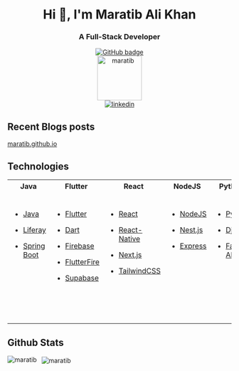 <h1 align="center">Hi 👋, I'm Maratib Ali Khan</h1>
<h3 align="center">A Full-Stack Developer</h3>

<p align="center">
  <a href="https://github.com/maratib?tab=followers">
    <img src="https://img.shields.io/github/followers/maratib?label=Followers&logo=GitHub&style=for-the-badge" alt="GitHub badge" />
  </a>
  <br>
  <img src="https://komarev.com/ghpvc/?username=maratib" alt="maratib" height="100" />
  <br>
  <a href="https://www.linkedin.com/in/maratibali" rel="nofollow noreferrer">
    <img src="https://i.sstatic.net/gVE0j.png" alt="linkedin">
  </a>

</p>

## Recent Blogs posts

[maratib.github.io](https://maratib.github.io)

## Technologies

<table width="100%">
<tr><th>Java</th><th>Flutter</th><th>React</th><th>NodeJS</th><th>Python</th><th>Others</th></tr>
<tr><td valign="top"><br>

- [Java](https://github.com/maratib?tab=repositories&q=java)

- [Liferay](https://github.com/maratib?tab=repositories&q=liferay)

- [Spring Boot](https://github.com/maratib?tab=repositories&q=spring-boot)

</td><td valign="top"><br>

- [Flutter](https://github.com/maratib?tab=repositories&q=flutter)

- [Dart](https://github.com/maratib?tab=repositories&q=dart)

- [Firebase](https://github.com/maratib?tab=repositories&q=firebase)

- [FlutterFire](https://github.com/maratib?tab=repositories&q=flutterfire)

- [Supabase](https://github.com/maratib?tab=repositories&q=supabase)

> </td><td valign="top"><br>

- [React](https://github.com/maratib?tab=repositories&q=react)

- [React-Native](https://github.com/maratib?tab=repositories&q=react-native)

- [Next.js](https://github.com/maratib?tab=repositories&q=nextjs)

- [TailwindCSS](https://github.com/maratib?tab=repositories&q=tailwindcss)

</td><td valign="top"><br>

- [NodeJS](https://github.com/maratib?tab=repositories&q=nodejs)

- [Nest.js](https://github.com/maratib?tab=repositories&q=nestjs)

- [Express](https://github.com/maratib?tab=repositories&q=express)

</td><td valign="top"><br>

- [Python](https://github.com/maratib?tab=repositories&q=python)

- [Django](https://github.com/maratib?tab=repositories&q=django)

- [Fast API](https://github.com/maratib?tab=repositories&q=fast-api)

</td><td valign="top"><br>

- [Git](https://github.com/maratib?tab=repositories&q=git)

- [AWS](https://github.com/maratib?tab=repositories&q=aws)

- [Docker](https://github.com/maratib?tab=repositories&q=docker)

- [Kubernetes](https://github.com/maratib?tab=repositories&q=kubernetes)

- [MongoDB](https://github.com/maratib?tab=repositories&q=mongodb)

- [MySQL](https://github.com/maratib?tab=repositories&q=mysql)

- [PostgreSQL](https://github.com/maratib?tab=repositories&q=postgresql)

</td></tr>

</table>

## Github Stats

<p>
    <img align="left" src="https://github-readme-stats.vercel.app/api/top-langs/?username=maratib&layout=compact&hide=html" alt="maratib" />
</p>

<p>&nbsp;
    <img align="center" src="https://github-readme-stats.vercel.app/api?username=maratib&show_icons=true" alt="maratib" />
</p>

<!-- <p align="center">
    <a href="https://bhanuteja.dev" target="blank"><img align="center" src="https://github.com/pbteja1998/pbteja1998/blob/master/images/logo.png" alt="Bhanu Teja's Portfolio" height="30" width="30" /></a>
    <a href="https://blog.bhanuteja.dev" target="blank"><img align="center" src="https://cdn.hashnode.com/res/hashnode/image/upload/v1592752137870/scHk9tTaA.png" alt="Bhanu Teja's Blog" height="30" width="30" /></a>
    <a href="https://linkedin.com/in/pbteja1998" target="blank"><img align="center" src="https://cdn.jsdelivr.net/npm/simple-icons@3.0.1/icons/linkedin.svg" alt="pbteja1998" height="30" width="30" /></a>
    <a href="https://twitter.com/pbteja1998" target="blank"><img align="center" src="https://cdn.jsdelivr.net/npm/simple-icons@3.0.1/icons/twitter.svg" alt="pbteja1998" height="30" width="30" /></a>
    <a href="https://hashnode.com/@pbteja1998" target="blank"><img align="center" src="https://cdn.hashnode.com/res/hashnode/image/upload/v1592752137870/scHk9tTaA.png" alt="@pbteja1998" height="30" width="30" /></a>
    <a href="https://dev.to/pbteja1998" target="blank"><img align="center" src="https://cdn.jsdelivr.net/npm/simple-icons@3.0.1/icons/dev-dot-to.svg" alt="pbteja1998" height="30" width="30" /></a>
    <a href="https://medium.com/@pbteja1998" target="blank"><img align="center" src="https://cdn.jsdelivr.net/npm/simple-icons@3.0.1/icons/medium.svg" alt="@pbteja1998" height="30" width="30" /></a>
    <a href="https://codepen.io/pbteja1998" target="blank"><img align="center" src="https://cdn.jsdelivr.net/npm/simple-icons@3.0.1/icons/codepen.svg" alt="pbteja1998" height="30" width="30" /></a>
    <a href="https://codesandbox.com/pbteja1998" target="blank"><img align="center" src="https://cdn.jsdelivr.net/npm/simple-icons@3.0.1/icons/codesandbox.svg" alt="pbteja1998" height="30" width="30" /></a>
</p> -->
